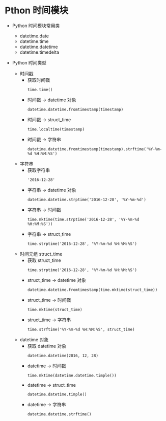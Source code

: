 # Pthon 时间模块

* Python 时间模块常用类
    - datetime.date
    - datetime.time
    - datetime.datetime
    - datetime.timedelta

* Python 时间类型
    - 时间戳
        + 获取时间戳
            ```
            time.time()
            ```
        + 时间戳 -> datetime 对象
            ```
            datetime.datetime.fromtimestamp(timestamp)
            ```
        + 时间戳 -> struct_time
            ```
            time.localtime(timestamp) 
            ```
        + 时间戳 -> 字符串
            ```
            datetime.datetime.fromtimestamp(timestamp).strftime('%Y-%m-%d %H:%M:%S')  
            ```
    - 字符串
        + 获取字符串
            ```
            '2016-12-28'
            ```
        + 字符串 -> datetime 对象
            ```
            datetime.datetime.strptime('2016-12-28', '%Y-%m-%d')
            ```
        + 字符串 -> 时间戳
            ```
            time.mktime(time.strptime('2016-12-28', '%Y-%m-%d %H:%M:%S'))
            ```
        + 字符串 -> struct_time
            ```
            time.strptime('2016-12-28', '%Y-%m-%d %H:%M:%S') 
            ```
    - 时间元组 struct_time
        + 获取 struct_time
            ```
            time.strptime('2016-12-28', '%Y-%m-%d %H:%M:%S') 
            ```
        + struct_time -> datetime 对象
            ```
            datetime.datetime.fromtimestamp(time.mktime(struct_time))
            ```
        + struct_time -> 时间戳
            ```
            time.mktime(struct_time)  
            ```
        + struct_time -> 字符串
            ```
            time.strftime('%Y-%m-%d %H:%M:%S', struct_time) 
            ```
    - datetime 对象
        + 获取 datetime 对象
            ```
            datetime.datetime(2016, 12, 28) 
            ```
        + datetime -> 时间戳
            ```
            time.mktime(datetime.datetime.timple()) 
            ```
        + datetime -> struct_time
            ```
            datetime.datetime.timple()  
            ```
        + datetime -> 字符串
            ```
            datetime.datetime.strftime()  
            ```
